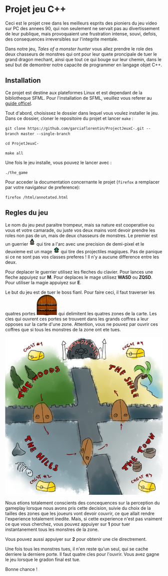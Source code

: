 # Projet jeu C++

Ceci est le projet cree dans les meilleurs esprits des pioniers du jeu video sur PC des annees 90, qui non seulement ne servait pas au divertissement de leur publique, mais provoquaient une frustration intense, souvi, defois, des consequences irreversibles sur l'integrite mentale.

Dans notre jeu, *Tales of a monster hunter* vous allez prendre le role des deux chasseurs de monstres qui ont pour leur quete proncipale de tuer le grand dragon mechant, ainsi que tout ce qui bouge sur leur chemin, dans le seul but de demontrer notre capacite de programmer en langage objet C++.


## Installation

Ce projet est destine aux plateformes Linux et est dependant de la bibliotheque SFML. Pour l'installation de SFML, veuillez vous referer au [guide officel](https://www.sfml-dev.org/tutorials/2.5/start-linux.php).

Tout d'abord, choisissez le dossier dans lequel vous voulez installer le jeu. Dans ce dossier, cloner le repositoire du projet et lancer `make` :

  `git clone https://github.com/garciaflorentin/ProjectJeuxC-.git --branch master --single-branch`
  
  `cd ProjetJeuxC-`
  
  `make all`
  
Une fois le jeu installe, vous pouvez le lancer avec :

  `./the_game`
  
Pour acceder la documentation concernante le projet (`firefox` a remplacer par votre navigateur de preference):

  `firefox /html/annotated.html`


## Regles du jeu

Le nom du jeu peut paraitre trompeur, mais sa nature est cooperative ou vous et votre camarade, ou juste vos deux mains vont devoir prendre les roles non pas de un, mais de deux chasseurs de monstres. Le premier est un guerrier ![the knight](/PlayerTextures/player1_singlesprite.png) qui tire a l'arc avec une precision de demi-pixel et le deuxieme est un mage ![the wizard](/PlayerTextures/player2_singlesprite.png) qui tire des projectiles magiques. Pas de panique si ce ne sont pas vos classes preferes ! Il n'y a aucune difference entre les deux.

Pour deplacer le guerrier utilisez les fleches du clavier. Pour lances une fleche appuiyez sur **M**. Pour deplaces le mage utilisez **WASD** ou **ZQSD**. Pour utiliser la magie appuiyez sur **E**.

Le but du jeu est de tuer le boss fianl. Pour faire ceci, il faut traverser les quatres portes ![door](/WorldTextures/Door_singlesprite.png) qui delimitent les quatres zones de la carte. Les cles qui ouvrent ces portes se trouvent dans les grands coffres a leur opposes sur la carte d'une zone. Attention, vous ne pouvez par ouvrir ces coffres que si tous les monstres de la zone ont ete tues.

![the map](/OtherTextures/game_map.PNG)

Nous etions totalement conscients des concequences sur la perception du gameplay lorsque nous avons pris cette decision, suivie du choix de la tailles des zones que les joueurs vont devoir couvrir, ce que allait rendre l'experience totalement inedite. Mais, si cette experience n'est pas vraiment ce que vous cherchez, vous pouvez appuiyer sur **1** pour tuer instantanement tous les monstres de la zone.

Vous pouvez aussi appuiyer sur **2** pour obtenir une cle directrement.

Une fois tous les monstres tues, il n'en reste qu'un seul, qui se cache derriere la derniere porte. Il faut quatre cles pour l'ouvrir. Vous avez gagne le jeu lorsque le gradon final est tue.

Bonne chance !
